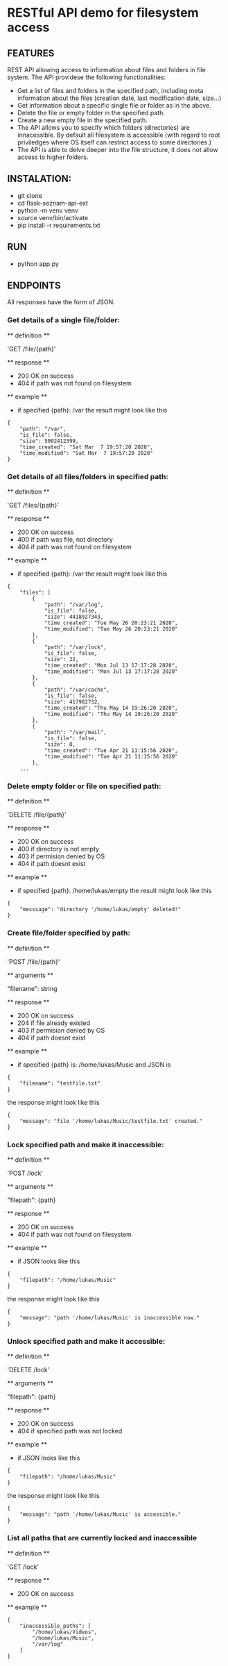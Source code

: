 # RESTful API demo for filesystem access



## FEATURES
REST API allowing access to information about files and folders in file system. The API providese the following functionalities:

- Get a list of files and folders in the specified path, including meta information about the files (creation date, last modification date, size...)
- Get information about a specific single file or folder as in the above.
- Delete the file or empty folder in the specified path.
- Create a new empty file in the specified path.
- The API allows you to specify which folders (directories) are innacessible. By default all filesystem is accessible (with regard to root priviledges where OS itself can restrict access to some directories.)
- The API is able to delve deeper into the file structure, it does not allow access to higher folders.

## INSTALATION:

- git clone
- cd flask-seznam-api-ext
- python -m venv venv
- source venv/bin/activate
- pip install -r requirements.txt

## RUN 

- python app.py


## ENDPOINTS

All responses have the form of JSON.

### Get details of a single file/folder:

** definition **

'GET /file/{path}'

** response **

- 200 OK on success
- 404 if path was not found on filesystem

** example **
 
- if specified {path}: /var the result might look like this

```
{
    "path": "/var",
    "is_file": false,
    "size": 5002412399,
    "time_created": "Sat Mar  7 19:57:20 2020",
    "time_modified": "Sat Mar  7 19:57:20 2020"
}
``` 

### Get details of all files/folders in specified path:

** definition **

'GET /files/{path}'

** response **

- 200 OK on success
- 400 if path was file, not directory
- 404 if path was not found on filesystem

** example **
 
- if specified {path}: /var the result might look like this

```
{
    "files": [
        {
            "path": "/var/log",
            "is_file": false,
            "size": 4418927343,
            "time_created": "Tue May 26 20:23:21 2020",
            "time_modified": "Tue May 26 20:23:21 2020"
        },
        {
            "path": "/var/lock",
            "is_file": false,
            "size": 22,
            "time_created": "Mon Jul 13 17:17:28 2020",
            "time_modified": "Mon Jul 13 17:17:28 2020"
        },
        {
            "path": "/var/cache",
            "is_file": false,
            "size": 417982732,
            "time_created": "Thu May 14 19:26:20 2020",
            "time_modified": "Thu May 14 19:26:20 2020"
        },
        {
            "path": "/var/mail",
            "is_file": false,
            "size": 0,
            "time_created": "Tue Apr 21 11:15:56 2020",
            "time_modified": "Tue Apr 21 11:15:56 2020"
        },
    ...
``` 

### Delete empty folder or file on specified path:

** definition **

'DELETE /file/{path}'

** response **

- 200 OK on success
- 400 if directory is not empty
- 403 if permision denied by OS
- 404 if path doesnt exist

** example **

- if specified {path}: /home/lukas/empty the result might look like this

```
{
    "messsage": "directory '/home/lukas/empty' deleted!"
}
```

### Create file/folder specified by path:

** definition **

'POST /file/{path}'

** arguments **

"filename": string

** response **

- 200 OK on success
- 204 if file already existed
- 403 if permision denied by OS
- 404 if path doesnt exist

** example **

- if specified {path} is: /home/lukas/Music and JSON is
```
{
	"filename": "testfile.txt"
}
```
the response might look like this 

```
{
    "message": "file '/home/lukas/Music/testfile.txt' created."
}
```

### Lock specified path and make it inaccessible:

** definition **

'POST /lock'

** arguments **

"filepath": {path}

** response **

- 200 OK on success
- 404 if path was not found on filesystem

** example **

- if JSON looks like this

```
{
	"filepath": "/home/lukas/Music"
}
```
the response might look like this 
```
{
    "message": "path '/home/lukas/Music' is inaccessible now."
}
```
### Unlock specified path and make it accessible:

** definition **

'DELETE /lock'

** arguments **

"filepath": {path}

** response **

- 200 OK on success
- 404 if specified path was not locked 

** example **

- if JSON looks like this
```
{
	"filepath": "/home/lukas/Music"
}
```
the response might look like this 
```
{
    "message": "path '/home/lukas/Music' is accessible."
}
```
### List all paths that are currently locked and inaccessible

** definition **

'GET /lock'

** response **

- 200 OK on success

** example **

```
{
    "inaccessible_paths": [
        "/home/lukas/Videos",
        "/home/lukas/Music",
        "/var/log"
    ]
}
```



